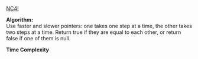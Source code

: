 [NC4!](https://www.nowcoder.com/practice/650474f313294468a4ded3ce0f7898b9?tpId=188&tqId=38026&rp=1&ru=%2Factivity%2Foj&qru=%2Fta%2Fjob-code-high-week%2Fquestion-ranking&tab=answerKey)

**Algorithm:** <br />
Use faster and slower pointers: one takes one step at a time, the other takes two steps at a time. Return true if they are equal to each other, or return false if one of them is null. <br />


**Time Complexity** <br />
